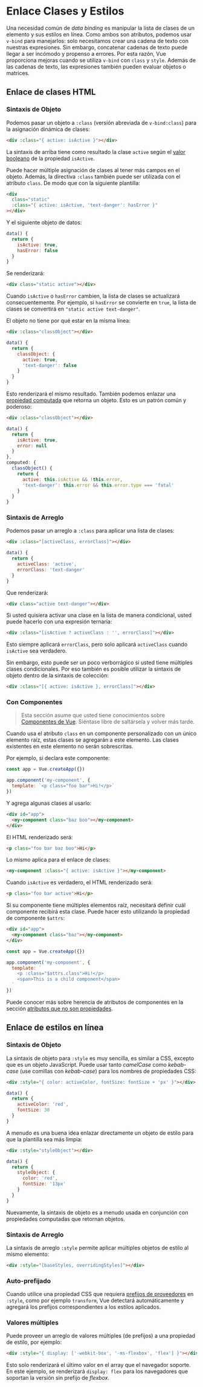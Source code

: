 # Enlace Clases y Estilos

Una necesidad común de _data binding_ es manipular la lista de clases de un elemento y sus estilos en línea. Como ambos son atributos, podemos usar `v-bind` para manejarlos: solo necesitamos crear una cadena de texto con nuestras expresiones. Sin embargo, concatenar cadenas de texto puede llegar a ser incómodo y propenso a errores. Por esta razón, Vue proporciona mejoras cuando se utiliza `v-bind` con `class` y `style`. Además de las cadenas de texto, las expresiones también pueden evaluar objetos o matrices.

## Enlace de clases HTML

### Sintaxis de Objeto

Podemos pasar un objeto a `:class` (versión abreviada de `v-bind:class`) para la asignación dinámica de clases:

```html
<div :class="{ active: isActive }"></div>
```

La sintaxis de arriba tiene como resultado la clase `active` según el [valor booleano](https://developer.mozilla.org/en-US/docs/Glossary/Truthy) de la propiedad `isActive`.

Puede hacer múltiple asignación de clases al tener más campos en el objeto. Además, la directiva `:class` también puede ser utilizada con el atributo `class`. De modo que con la siguiente plantilla:

```html
<div
  class="static"
  :class="{ active: isActive, 'text-danger': hasError }"
></div>
```

Y el siguiente objeto de datos:

```js
data() {
  return {
    isActive: true,
    hasError: false
  }
}
```

Se renderizará:

```html
<div class="static active"></div>
```

Cuando `isActive` o `hasError` cambien, la lista de clases se actualizará consecuentemente. Por ejemplo, si `hasError` se convierte en `true`, la lista de clases se convertirá en `"static active text-danger"`.

El objeto no tiene por qué estar en la misma línea:

```html
<div :class="classObject"></div>
```

```js
data() {
  return {
    classObject: {
      active: true,
      'text-danger': false
    }
  }
}
```

Esto renderizará el mismo resultado. También podemos enlazar una [propiedad computada](computed.md) que retorna un objeto. Esto es un patrón común y poderoso:

```html
<div :class="classObject"></div>
```

```js
data() {
  return {
    isActive: true,
    error: null
  }
},
computed: {
  classObject() {
    return {
      active: this.isActive && !this.error,
      'text-danger': this.error && this.error.type === 'fatal'
    }
  }
}
```

### Sintaxis de Arreglo

Podemos pasar un arreglo a `:class` para aplicar una lista de clases:

```html
<div :class="[activeClass, errorClass]"></div>
```

```js
data() {
  return {
    activeClass: 'active',
    errorClass: 'text-danger'
  }
}
```

Que renderizará:

```html
<div class="active text-danger"></div>
```

Si usted quisiera activar una clase en la lista de manera condicional, usted puede hacerlo con una expresión ternaria:

```html
<div :class="[isActive ? activeClass : '', errorClass]"></div>
```

Esto siempre aplicará `errorClass`, pero solo aplicará `activeClass` cuando `isActive` sea verdadero.

Sin embargo, esto puede ser un poco verborrágico si usted tiene múltiples clases condicionales. Por eso también es posible utilizar la sintaxis de objeto dentro de la sintaxis de colección:

```html
<div :class="[{ active: isActive }, errorClass]"></div>
```

### Con Componentes

> Esta sección asume que usted tiene conocimientos sobre [Componentes de Vue](component-basics.md). Siéntase libre de saltársela y volver más tarde.

Cuando usa el atributo `class` en un componente personalizado con un único elemento raíz, estas clases se agregarán a este elemento. Las clases existentes en este elemento no serán sobrescritas.

Por ejemplo, si declara este componente:

```js
const app = Vue.createApp({})

app.component('my-component', {
  template: `<p class="foo bar">Hi!</p>`
})
```

Y agrega algunas clases al usarlo:

```html
<div id="app">
  <my-component class="baz boo"></my-component>
</div>
```

El HTML renderizado será:

```html
<p class="foo bar baz boo">Hi</p>
```

Lo mismo aplica para el enlace de clases:

```html
<my-component :class="{ active: isActive }"></my-component>
```

Cuando `isActive` es verdadero, el HTML renderizado será:

```html
<p class="foo bar active">Hi</p>
```

Si su componente tiene múltiples elementos raíz, necesitará definir cuál componente recibirá esta clase. Puede hacer esto utilizando la propiedad de componente `$attrs`:

```html
<div id="app">
  <my-component class="baz"></my-component>
</div>
```

```js
const app = Vue.createApp({})

app.component('my-component', {
  template: `
    <p :class="$attrs.class">Hi!</p>
    <span>This is a child component</span>
  `
})
```

Puede conocer más sobre herencia de atributos de componentes en la sección [atributos que no son propiedades](component-attrs.html).

## Enlace de estilos en línea

### Sintaxis de Objeto

La sintaxis de objeto para `:style` es muy sencilla, es similar a CSS, excepto que es un objeto JavaScript. Puede usar tanto _camelCase_ como _kebab-case_ (use comillas con _kebab-case_) para los nombres de propiedades CSS:

```html
<div :style="{ color: activeColor, fontSize: fontSize + 'px' }"></div>
```

```js
data() {
  return {
    activeColor: 'red',
    fontSize: 30
  }
}
```

A menudo es una buena idea enlazar directamente un objeto de estilo para que la plantilla sea más limpia:

```html
<div :style="styleObject"></div>
```

```js
data() {
  return {
    styleObject: {
      color: 'red',
      fontSize: '13px'
    }
  }
}
```

Nuevamente, la sintaxis de objeto es a menudo usada en conjunción con propiedades computadas que retornan objetos.

### Sintaxis de Arreglo

La sintaxis de arreglo `:style` permite aplicar múltiples objetos de estilo al mismo elemento:

```html
<div :style="[baseStyles, overridingStyles]"></div>
```

### Auto-prefijado

Cuando utilice una propiedad CSS que requiera [prefijos de proveedores](https://developer.mozilla.org/en-US/docs/Glossary/Vendor_Prefix) en `:style`,  como por ejemplo `transform`, Vue detectará automáticamente y agregará los prefijos correspondientes a los estilos aplicados.

### Valores múltiples

Puede proveer un arreglo de valores múltiples (de prefijos) a una propiedad de estilo, por ejemplo:

```html
<div :style="{ display: ['-webkit-box', '-ms-flexbox', 'flex'] }"></div>
```

Esto solo renderizará el último valor en el array que el navegador soporte. En este ejemplo, se renderizará `display: flex` para los navegadores que soportan la versión sin prefijo de _flexbox_.
